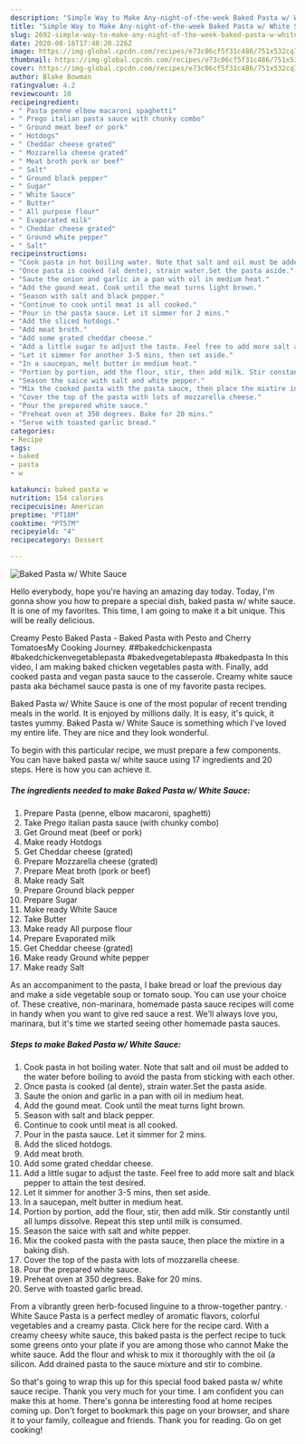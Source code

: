```yaml
---
description: "Simple Way to Make Any-night-of-the-week Baked Pasta w/ White Sauce"
title: "Simple Way to Make Any-night-of-the-week Baked Pasta w/ White Sauce"
slug: 2692-simple-way-to-make-any-night-of-the-week-baked-pasta-w-white-sauce
date: 2020-08-16T17:48:20.226Z
image: https://img-global.cpcdn.com/recipes/e73c06cf5f31c486/751x532cq70/baked-pasta-w-white-sauce-recipe-main-photo.jpg
thumbnail: https://img-global.cpcdn.com/recipes/e73c06cf5f31c486/751x532cq70/baked-pasta-w-white-sauce-recipe-main-photo.jpg
cover: https://img-global.cpcdn.com/recipes/e73c06cf5f31c486/751x532cq70/baked-pasta-w-white-sauce-recipe-main-photo.jpg
author: Blake Bowman
ratingvalue: 4.2
reviewcount: 10
recipeingredient:
- " Pasta penne elbow macaroni spaghetti"
- " Prego italian pasta sauce with chunky combo"
- " Ground meat beef or pork"
- " Hotdogs"
- " Cheddar cheese grated"
- " Mozzarella cheese grated"
- " Meat broth pork or beef"
- " Salt"
- " Ground black pepper"
- " Sugar"
- " White Sauce"
- " Butter"
- " All purpose flour"
- " Evaporated milk"
- " Cheddar cheese grated"
- " Ground white pepper"
- " Salt"
recipeinstructions:
- "Cook pasta in hot boiling water. Note that salt and oil must be added to the water before boiling to avoid the pasta from sticking with each other."
- "Once pasta is cooked (al dente), strain water.Set the pasta aside."
- "Saute the onion and garlic in a pan with oil in medium heat."
- "Add the gound meat. Cook until the meat turns light brown."
- "Season with salt and black pepper."
- "Continue to cook until meat is all cooked."
- "Pour in the pasta sauce. Let it simmer for 2 mins."
- "Add the sliced hotdogs."
- "Add meat broth."
- "Add some grated cheddar cheese."
- "Add a little sugar to adjust the taste. Feel free to add more salt and black pepper to attain the test desired."
- "Let it simmer for another 3-5 mins, then set aside."
- "In a saucepan, melt butter in medium heat."
- "Portion by portion, add the flour, stir, then add milk. Stir constantly until all lumps dissolve. Repeat this step until milk is consumed."
- "Season the saice with salt and white pepper."
- "Mix the cooked pasta with the pasta sauce, then place the mixtire in a baking dish."
- "Cover the top of the pasta with lots of mozzarella cheese."
- "Pour the prepared white sauce."
- "Preheat oven at 350 degrees. Bake for 20 mins."
- "Serve with toasted garlic bread."
categories:
- Recipe
tags:
- baked
- pasta
- w

katakunci: baked pasta w 
nutrition: 154 calories
recipecuisine: American
preptime: "PT18M"
cooktime: "PT57M"
recipeyield: "4"
recipecategory: Dessert

---
```



![Baked Pasta w/ White Sauce](https://img-global.cpcdn.com/recipes/e73c06cf5f31c486/751x532cq70/baked-pasta-w-white-sauce-recipe-main-photo.jpg)

Hello everybody, hope you're having an amazing day today. Today, I'm gonna show you how to prepare a special dish, baked pasta w/ white sauce. It is one of my favorites. This time, I am going to make it a bit unique. This will be really delicious.

Creamy Pesto Baked Pasta - Baked Pasta with Pesto and Cherry TomatoesMy Cooking Journey. ##bakedchickenpasta #bakedchickenvegetablepasta #bakedvegetablepasta #bakedpasta In this video, I am making baked chicken vegetables pasta with. Finally, add cooked pasta and vegan pasta sauce to the casserole. Creamy white sauce pasta aka béchamel sauce pasta is one of my favorite pasta recipes.

Baked Pasta w/ White Sauce is one of the most popular of recent trending meals in the world. It is enjoyed by millions daily. It is easy, it's quick, it tastes yummy. Baked Pasta w/ White Sauce is something which I've loved my entire life. They are nice and they look wonderful.


To begin with this particular recipe, we must prepare a few components. You can have baked pasta w/ white sauce using 17 ingredients and 20 steps. Here is how you can achieve it.

<!--inarticleads1-->

##### The ingredients needed to make Baked Pasta w/ White Sauce:

1. Prepare  Pasta (penne, elbow macaroni, spaghetti)
1. Take  Prego italian pasta sauce (with chunky combo)
1. Get  Ground meat (beef or pork)
1. Make ready  Hotdogs
1. Get  Cheddar cheese (grated)
1. Prepare  Mozzarella cheese (grated)
1. Prepare  Meat broth (pork or beef)
1. Make ready  Salt
1. Prepare  Ground black pepper
1. Prepare  Sugar
1. Make ready  White Sauce
1. Take  Butter
1. Make ready  All purpose flour
1. Prepare  Evaporated milk
1. Get  Cheddar cheese (grated)
1. Make ready  Ground white pepper
1. Make ready  Salt


As an accompaniment to the pasta, I bake bread or loaf the previous day and make a side vegetable soup or tomato soup. You can use your choice of. These creative, non-marinara, homemade pasta sauce recipes will come in handy when you want to give red sauce a rest. We&#39;ll always love you, marinara, but it&#39;s time we started seeing other homemade pasta sauces. 

<!--inarticleads2-->

##### Steps to make Baked Pasta w/ White Sauce:

1. Cook pasta in hot boiling water. Note that salt and oil must be added to the water before boiling to avoid the pasta from sticking with each other.
1. Once pasta is cooked (al dente), strain water.Set the pasta aside.
1. Saute the onion and garlic in a pan with oil in medium heat.
1. Add the gound meat. Cook until the meat turns light brown.
1. Season with salt and black pepper.
1. Continue to cook until meat is all cooked.
1. Pour in the pasta sauce. Let it simmer for 2 mins.
1. Add the sliced hotdogs.
1. Add meat broth.
1. Add some grated cheddar cheese.
1. Add a little sugar to adjust the taste. Feel free to add more salt and black pepper to attain the test desired.
1. Let it simmer for another 3-5 mins, then set aside.
1. In a saucepan, melt butter in medium heat.
1. Portion by portion, add the flour, stir, then add milk. Stir constantly until all lumps dissolve. Repeat this step until milk is consumed.
1. Season the saice with salt and white pepper.
1. Mix the cooked pasta with the pasta sauce, then place the mixtire in a baking dish.
1. Cover the top of the pasta with lots of mozzarella cheese.
1. Pour the prepared white sauce.
1. Preheat oven at 350 degrees. Bake for 20 mins.
1. Serve with toasted garlic bread.


From a vibrantly green herb-focused linguine to a throw-together pantry. · White Sauce Pasta is a perfect medley of aromatic flavors, colorful vegetables and a creamy pasta. Click here for the recipe card. With a creamy cheesy white sauce, this baked pasta is the perfect recipe to tuck some greens onto your plate if you are among those who cannot Make the white sauce. Add the flour and whisk to mix it thoroughly with the oil (a silicon. Add drained pasta to the sauce mixture and stir to combine. 

So that's going to wrap this up for this special food baked pasta w/ white sauce recipe. Thank you very much for your time. I am confident you can make this at home. There's gonna be interesting food at home recipes coming up. Don't forget to bookmark this page on your browser, and share it to your family, colleague and friends. Thank you for reading. Go on get cooking!
